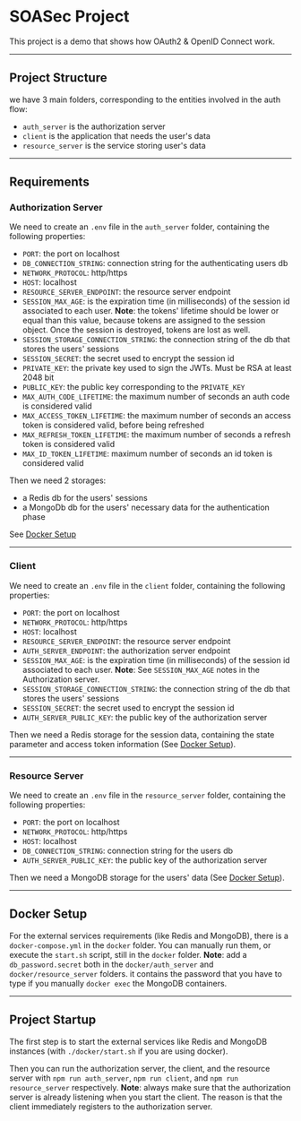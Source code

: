 # SOASec Project
This project is a demo that shows how OAuth2 & OpenID Connect work. 

---

## Project Structure
we have 3 main folders, corresponding to the entities involved in the auth flow:
- `auth_server` is the authorization server
- `client` is the application that needs the user's data
- `resource_server` is the service storing user's data

---

## Requirements

### Authorization Server
We need to create an `.env` file in the `auth_server` folder, containing the following properties:
- `PORT`: the port on localhost
- `DB_CONNECTION_STRING`: connection string for the authenticating users db
- `NETWORK_PROTOCOL`: http/https
- `HOST`: localhost
- `RESOURCE_SERVER_ENDPOINT`: the resource server endpoint
- `SESSION_MAX_AGE`: is the expiration time (in milliseconds) of the session id associated to each user. **Note**: the tokens' lifetime should be lower or equal than this value, because tokens are assigned to the session object. Once the session is destroyed, tokens are lost as well.
- `SESSION_STORAGE_CONNECTION_STRING`: the connection string of the db that stores the users' sessions
- `SESSION_SECRET`: the secret used to encrypt the session id
- `PRIVATE_KEY`: the private key used to sign the JWTs. Must be RSA at least 2048 bit
- `PUBLIC_KEY`: the public key corresponding to the `PRIVATE_KEY`
- `MAX_AUTH_CODE_LIFETIME`: the maximum number of seconds an auth code is considered valid
- `MAX_ACCESS_TOKEN_LIFETIME`: the maximum number of seconds an access token is considered valid, before being refreshed
- `MAX_REFRESH_TOKEN_LIFETIME`: the maximum number of seconds a refresh token is considered valid
- `MAX_ID_TOKEN_LIFETIME`: maximum number of seconds an id token is considered valid

Then we need 2 storages:
- a Redis db for the users' sessions
- a MongoDb db for the users' necessary data for the authentication phase 

See [Docker Setup](#docker-setup)

---

### Client

We need to create an `.env` file in the `client` folder, containing the following properties:
- `PORT`: the port on localhost
- `NETWORK_PROTOCOL`: http/https
- `HOST`: localhost
- `RESOURCE_SERVER_ENDPOINT`: the resource server endpoint
- `AUTH_SERVER_ENDPOINT`: the authorization server endpoint
- `SESSION_MAX_AGE`: is the expiration time (in milliseconds) of the session id associated to each user. **Note**: See `SESSION_MAX_AGE` notes in the Authorization server.
- `SESSION_STORAGE_CONNECTION_STRING`: the connection string of the db that stores the users' sessions
- `SESSION_SECRET`: the secret used to encrypt the session id
- `AUTH_SERVER_PUBLIC_KEY`: the public key of the authorization server

Then we need a Redis storage for the session data, containing the state parameter and access token information (See [Docker Setup](#docker-setup)).

---

### Resource Server

We need to create an `.env` file in the `resource_server` folder, containing the following properties:
- `PORT`: the port on localhost
- `NETWORK_PROTOCOL`: http/https
- `HOST`: localhost
- `DB_CONNECTION_STRING`: connection string for the users db
- `AUTH_SERVER_PUBLIC_KEY`: the public key of the authorization server

Then we need a MongoDB storage for the users' data (See [Docker Setup](#docker-setup)).

---

## Docker Setup

For the external services requirements (like Redis and MongoDB), there is a `docker-compose.yml` in the `docker` folder. You can manually run them, or execute the `start.sh` script, still in the `docker` folder. **Note**: add a `db_password.secret` both in the `docker/auth_server` and `docker/resource_server` folders. it contains the password that you have to type if you manually `docker exec` the MongoDB containers. 

---

## Project Startup
The first step is to start the external services like Redis and MongoDB instances (with `./docker/start.sh` if you are using docker). 

Then you can run the authorization server, the client, and the resource server with `npm run auth_server`, `npm run client`, and `npm run resource_server` respectively. **Note**: always make sure that the authorization server is already listening when you start the client. The reason is that the client immediately registers to the authorization server.
